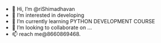 - 👋 Hi, I’m @riShimadhavan
- 👀 I’m interested in developing 
- 🌱 I’m currently learning PYTHON DEVELOPMENT COURSE 
- 💞️ I’m looking to collaborate on ...
- 📫  reach me@8660869468.

<!---
riShimadhavan/riShimadhavan is a ✨ special ✨ repository because its `README.md` (this file) appears on your GitHub profile.
You can click the Preview link to take a look at your changes.
--->
